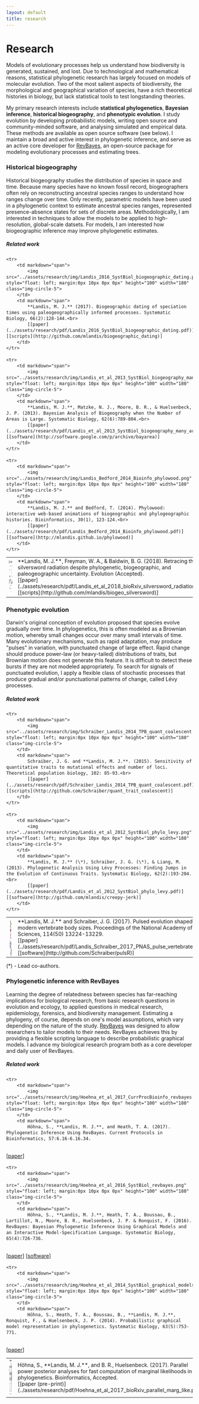 ```yaml
---
layout: default
title: research
---
```

<h1>Research</h1>

Models of evolutionary processes help us understand how biodiversity is generated, sustained, and lost.
Due to technological and mathematical reasons, statistical phylogenetic research has largely focused on models of molecular evolution.
Two of the most salient aspects of biodiversity, the morphological and geographical variation of species, have a rich theoretical histories in biology, but lack statistical tools to test longstanding theories.

My primary research interests include **statistical phylogenetics**, **Bayesian inference**, **historical biogeography**, and **phenotypic evolution**.
I study evolution by developing probabilistic models, writing open source and community-minded software, and analysing simulated and empirical data.
These methods are available as open source software (see below).
I maintain a broad and active interest in phylogenetic inference, and serve as an active core developer for [RevBayes](http://revbayes.com), an open-source package for modeling evolutionary processes and estimating trees.

### Historical biogeography

Historical biogeography studies the distribution of species in space and time.
Because many species have no known fossil record, biogeographers often rely on reconstructing ancestral species ranges to understand how ranges change over time.
Only recently, parametric models have been used in a phylogenetic context to estimate ancestral species ranges, represented presence-absence states for sets of discrete areas.
Methodologically, I am interested in techniques to allow the models to be applied to high-resolution, global-scale datsets.
For models, I am interested how biogeographic inference may improve phylogenetic estimates.

##### Related work

<table>
    <tr>
        <td markdown="span">
            <img src="../assets/research/img/Landis_et_al_2018_Evolution_silversword_radiation.png" style="float: left; margin:0px 10px 0px 0px" height="100" width="180" class="img-circle-5">
        </td>
        <td markdown="span">
            **Landis, M. J.**, Freyman, W. A., & Baldwin, B. G. (2018). Retracing the silversword radiation despite phylogenetic, biogeographic, and paleogeographic uncertainty. Evolution (Accepted).<br>
            [[paper](../assets/research/pdf/Landis_et_al_2018_bioRxiv_silversword_radiation)]  [[scripts](http://github.com/mlandis/biogeo_silversword)]
        </td>
    </tr>

    <tr>
        <td markdown="span">
            <img src="../assets/research/img/Landis_2016_SystBiol_biogeographic_dating.png" style="float: left; margin:0px 10px 0px 0px" height="100" width="180" class="img-circle-5">
        </td>
        <td markdown="span">
            **Landis, M. J.** (2017). Biogeographic dating of speciation times using paleogeographically informed processes. Systematic Biology, 66(2):128-144.<br>
            [[paper](../assets/research/pdf/Landis_2016_SystBiol_biogeographic_dating.pdf)]  [[scripts](http://github.com/mlandis/biogeographic_dating)]
        </td>
    </tr>

    <tr>
        <td markdown="span">
            <img src="../assets/research/img/Landis_et_al_2013_SystBiol_biogeography_many_areas.png" style="float: left; margin:0px 10px 0px 0px" height="100" width="180" class="img-circle-5">
        </td>
        <td markdown="span">
            **Landis, M. J.**, Matzke, N. J., Moore, B. R., & Huelsenbeck, J. P. (2013). Bayesian Analysis of Biogeography when the Number of Areas is Large. Systematic Biology, 62(6):789-804.<br>
            [[paper](../assets/research/pdf/Landis_et_al_2013_SystBiol_biogeography_many_areas.pdf)]  [[software](http://software.google.com/p/archive/bayarea)]
        </td>
    </tr>

    <tr>
        <td markdown="span">
            <img src="../assets/research/img/Landis_Bedford_2014_Bioinfo_phylowood.png" style="float: left; margin:0px 10px 0px 0px" height="100" width="180" class="img-circle-5">
        </td>
        <td markdown="span">
            **Landis, M. J.** and Bedford, T. (2014). Phylowood: interactive web-based animations of biogeographic and phylogeographic histories. Bioinformatics, 30(1), 123-124.<br>
            [[paper](../assets/research/pdf/Landis_Bedford_2014_Bioinfo_phylowood.pdf)]  [[software](http://mlandis.github.io/phylowood)]
        </td>
    </tr>
</table>

### Phenotypic evolution

Darwin's original conception of evolution proposed that species evolve gradually over time.
In phylogenetics, this is often modeled as a Brownian motion, whereby small changes occur over many small intervals of time.
Many evolutionary mechanisms, such as rapid adaptation, may produce "pulses" in variation, with punctuated change of large effect.
Rapid change should produce power-law (or heavy-tailed) distributions of traits, but Brownian motion does not generate this feature.
It is difficult to detect these bursts if they are not modeled appropriately.
To search for signals of punctuated evolution, I apply a flexible class of stochastic processes that produce gradual and/or punctuational patterns of change, called Lévy processes.

##### Related work

<table>
    <tr>
        <td markdown="span">
            <img src="../assets/research/img/Landis_Schraiber_2017_PNAS_pulse_vertebrate.png" style="float: left; margin:0px 10px 0px 0px" height="100" width="180" class="img-circle-5">
        </td>
        <td markdown="span">
            **Landis, M. J.** and Schraiber, J. G. (2017). Pulsed evolution shaped modern vertebrate body sizes. Proceedings of the National Academy of Sciences, 114(50) 13224-13229.<br>
            [[paper](../assets/research/pdf/Landis_Schraiber_2017_PNAS_pulse_vertebrate.pdf)]  [[software](http://github.com/Schraiber/pulsR)]
        </td>
    </tr>

    <tr>
        <td markdown="span">
            <img src="../assets/research/img/Schraiber_Landis_2014_TPB_quant_coalescent.png" style="float: left; margin:0px 10px 0px 0px" height="100" width="180" class="img-circle-5">
        </td>
        <td markdown="span">
            Schraiber, J. G. and **Landis, M. J.**. (2015). Sensitivity of quantitative traits to mutational effects and number of loci. Theoretical population biology, 102: 85-93.<br>
            [[paper](../assets/research/pdf/Schraiber_Landis_2014_TPB_quant_coalescent.pdf)]  [[scripts](http://github.com/Schraiber/quant_trait_coalescent)]
        </td>
    </tr>

    <tr>
        <td markdown="span">
            <img src="../assets/research/img/Landis_et_al_2012_SystBiol_phylo_levy.png" style="float: left; margin:0px 10px 0px 0px" height="100" width="180" class="img-circle-5">
        </td>
        <td markdown="span">
            **Landis, M. J.** (\*), Schraiber, J. G. (\*), & Liang, M. (2013). Phylogenetic Analysis Using Lévy Processes: Finding Jumps in the Evolution of Continuous Traits. Systematic Biology, 62(2):193-204.<br>
            [[paper](../assets/research/pdf/Landis_et_al_2012_SystBiol_phylo_levy.pdf)]  [[software](http://github.com/mlandis/creepy-jerk)]
        </td>
    </tr>
</table>


(\*) - Lead co-authors.

### Phylogenetic inference with RevBayes

Learning the degree of relatedness between species has far-reaching implications for biological research, from basic research questions in evolution and ecology, to applied questions in medical research, epidemiology, forensics, and biodiversity management.
Estimating a phylogeny, of course, depends on one's model assumptions, which vary depending on the nature of the study.
[RevBayes](http://revbayes.com) was designed to allow researchers to tailor models to their needs.
RevBayes achieves this by providing a flexible scripting language to describe probabilistic graphical models.
I advance my biological research program both as a core developer and daily user of RevBayes.

##### Related work

<table>
    <tr>
        <td markdown="span">
            <img src="../assets/research/img/Hoehna_et_al_2017_Bioinformatics_parallel_marg_like.png" style="float: left; margin:0px 10px 0px 0px" height="100" width="180" class="img-circle-5">
        </td>
        <td markdown="span">
            Höhna, S., **Landis, M. J.**, and  B. R., Huelsenbeck. (2017).  Parallel power posterior analyses for fast computation of marginal likelihoods in phylogenetics. Bioinformatics, Accepted.
<br>[[paper (pre-print)](../assets/research/pdf/Hoehna_et_al_2017_bioRxiv_parallel_marg_like.pdf)]
        </td>
    </tr>

    <tr>
        <td markdown="span">
            <img src="../assets/research/img/Hoehna_et_al_2017_CurrProcBioinfo_revbayes.png" style="float: left; margin:0px 10px 0px 0px" height="100" width="180" class="img-circle-5">
        </td>
        <td markdown="span">
            Höhna, S., **Landis, M. J.**, and Heath, T. A. (2017). Phylogenetic Inference Using RevBayes. Current Protocols in Bioinformatics, 57:6.16-6.16.34.
<br>[[paper](../assets/research/pdf/Hoehna_et_al_2017_CurrProcBioinfo_revbayes.pdf)]
        </td>
    </tr>

    <tr>
        <td markdown="span">
            <img src="../assets/research/img/Hoehna_et_al_2016_SystBiol_revbayes.png" style="float: left; margin:0px 10px 0px 0px" height="100" width="180" class="img-circle-5">
        </td>
        <td markdown="span">
            Höhna, S., **Landis, M. J.**, Heath, T. A., Boussau, B., Lartillot, N., Moore, B. R., Huelsenbeck, J. P. & Ronquist, F. (2016). RevBayes: Bayesian Phylogenetic Inference Using Graphical Models and an Interactive Model-Specification Language. Systematic Biology, 65(4):726-736.
<br>[[paper](../assets/research/pdf/Hoehna_et_al_2016_SystBiol_revbayes.pdf)]  [[software](http://github.com/revbayes/revbayes)]
        </td>
    </tr>

    <tr>
        <td markdown="span">
            <img src="../assets/research/img/Hoehna_et_al_2014_SystBiol_graphical_models.png" style="float: left; margin:0px 10px 0px 0px" height="100" width="180" class="img-circle-5">
        </td>
        <td markdown="span">
            Höhna, S., Heath, T. A., Boussau, B., **Landis, M. J.**, Ronquist, F., & Huelsenbeck, J. P. (2014). Probabilistic graphical model representation in phylogenetics. Systematic Biology, 63(5):753-771.
<br>[[paper](../assets/research/pdf/Hoehna_et_al_2014_SystBiol_graphical_models.pdf)]
        </td>
    </tr>
</table>
